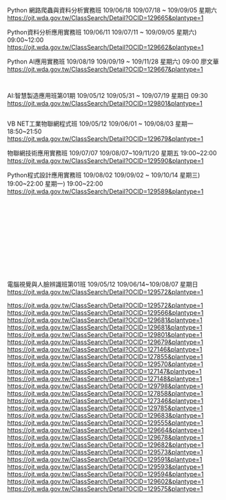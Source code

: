 Python 網路爬蟲與資料分析實務班 109/06/18 109/07/18 ~ 109/09/05 星期六  
https://ojt.wda.gov.tw/ClassSearch/Detail?OCID=129665&plantype=1 

Python資料分析應用實務班 109/06/11 109/07/11 ~ 109/09/05 星期六)	09:00~12:00  
https://ojt.wda.gov.tw/ClassSearch/Detail?OCID=129662&plantype=1  

Python AI應用實務班 109/08/19 109/09/19 ~ 109/11/28 星期六)	09:00 廖文華  
https://ojt.wda.gov.tw/ClassSearch/Detail?OCID=129667&plantype=1  
```


```
AI:智慧製造應用班第01期 109/05/12 109/05/31 ~ 109/07/19 星期日	09:30  
https://ojt.wda.gov.tw/ClassSearch/Detail?OCID=129801&plantype=1  



```

```
VB NET工業物聯網程式班 109/05/12 109/06/01 ~ 109/08/03 星期一	18:50~21:50  
https://ojt.wda.gov.tw/ClassSearch/Detail?OCID=129679&plantype=1 
    
物聯網技術應用實務班 109/07/07 109/08/07~109/11/20 星期五	19:00~22:00  
https://ojt.wda.gov.tw/ClassSearch/Detail?OCID=129590&plantype=1          
            
Python程式設計應用實務班 109/08/02 109/09/02 ~ 109/10/14 星期三)	19:00~22:00 星期一)	19:00~22:00  
https://ojt.wda.gov.tw/ClassSearch/Detail?OCID=129589&plantype=1                  
                    
                        
 ```                       













```
電腦視覺與人臉辨識班第01班 109/05/12 109/06/14~109/08/07 星期日  
https://ojt.wda.gov.tw/ClassSearch/Detail?OCID=129572&plantype=1  

https://ojt.wda.gov.tw/ClassSearch/Detail?OCID=129572&plantype=1  
https://ojt.wda.gov.tw/ClassSearch/Detail?OCID=129566&plantype=1  
https://ojt.wda.gov.tw/ClassSearch/Detail?OCID=129681&plantype=1  
https://ojt.wda.gov.tw/ClassSearch/Detail?OCID=129681&plantype=1  
https://ojt.wda.gov.tw/ClassSearch/Detail?OCID=129801&plantype=1  
https://ojt.wda.gov.tw/ClassSearch/Detail?OCID=129679&plantype=1  
https://ojt.wda.gov.tw/ClassSearch/Detail?OCID=127146&plantype=1  
https://ojt.wda.gov.tw/ClassSearch/Detail?OCID=127855&plantype=1  
https://ojt.wda.gov.tw/ClassSearch/Detail?OCID=129570&plantype=1  
https://ojt.wda.gov.tw/ClassSearch/Detail?OCID=127147&plantype=1  
https://ojt.wda.gov.tw/ClassSearch/Detail?OCID=127148&plantype=1  
https://ojt.wda.gov.tw/ClassSearch/Detail?OCID=129798&plantype=1  
https://ojt.wda.gov.tw/ClassSearch/Detail?OCID=127858&plantype=1  
https://ojt.wda.gov.tw/ClassSearch/Detail?OCID=127346&plantype=1  
https://ojt.wda.gov.tw/ClassSearch/Detail?OCID=129785&plantype=1  
https://ojt.wda.gov.tw/ClassSearch/Detail?OCID=129683&plantype=1  
https://ojt.wda.gov.tw/ClassSearch/Detail?OCID=129555&plantype=1  
https://ojt.wda.gov.tw/ClassSearch/Detail?OCID=129664&plantype=1  
https://ojt.wda.gov.tw/ClassSearch/Detail?OCID=129678&plantype=1  
https://ojt.wda.gov.tw/ClassSearch/Detail?OCID=129682&plantype=1  
https://ojt.wda.gov.tw/ClassSearch/Detail?OCID=129573&plantype=1  
https://ojt.wda.gov.tw/ClassSearch/Detail?OCID=129591&plantype=1  
https://ojt.wda.gov.tw/ClassSearch/Detail?OCID=129593&plantype=1  
https://ojt.wda.gov.tw/ClassSearch/Detail?OCID=129594&plantype=1  
https://ojt.wda.gov.tw/ClassSearch/Detail?OCID=129602&plantype=1  
https://ojt.wda.gov.tw/ClassSearch/Detail?OCID=129575&plantype=1  
